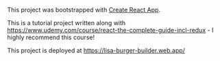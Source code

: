 This project was bootstrapped with [Create React App](https://github.com/facebookincubator/create-react-app).

This is a tutorial project written along with https://www.udemy.com/course/react-the-complete-guide-incl-redux - I highly recommend this course!

This project is deployed at https://lisa-burger-builder.web.app/
